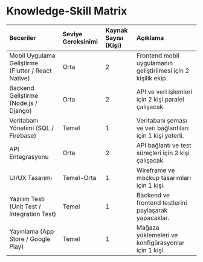 # Knowledge-Skill Matrix

| Beceriler                                | Seviye Gereksinimi | Kaynak Sayısı (Kişi) | Açıklama                                                    |
|:-----------------------------------------|:-------------------|:---------------------|:-------------------------------------------------------------|
| Mobil Uygulama Geliştirme (Flutter / React Native) | Orta             | 2                   | Frontend mobil uygulamanın geliştirilmesi için 2 kişilik ekip. |
| Backend Geliştirme (Node.js / Django)    | Orta               | 2                   | API ve veri işlemleri için 2 kişi paralel çalışacak.          |
| Veritabanı Yönetimi (SQL / Firebase)     | Temel              | 1                   | Veritabanı şeması ve veri bağlantıları için 1 kişi yeterli.   |
| API Entegrasyonu                         | Orta               | 2                   | API bağlantı ve test süreçleri için 2 kişi çalışacak.         |
| UI/UX Tasarımı                           | Temel-Orta         | 1                   | Wireframe ve mockup tasarımları için 1 kişi.                  |
| Yazılım Testi (Unit Test / Integration Test) | Temel            | 1                   | Backend ve frontend testlerini paylaşarak yapacaklar.        |
| Yayınlama (App Store / Google Play)      | Temel              | 1                   | Mağaza yüklemeleri ve konfigürasyonlar için 1 kişi.           |
